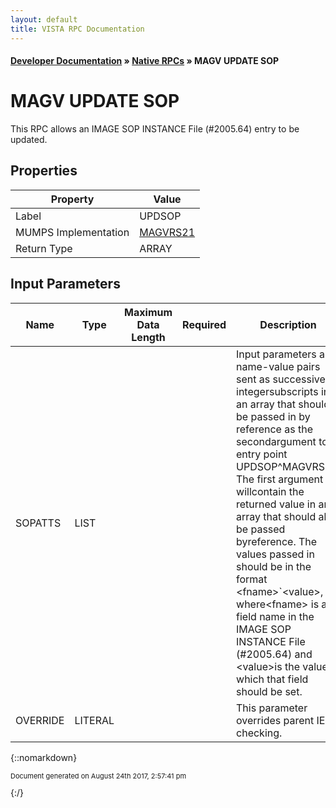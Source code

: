 ```yaml
---
layout: default
title: VISTA RPC Documentation
---
```


#### [Developer Documentation](../index) &#187; [Native RPCs](TableOfContents) &#187; MAGV UPDATE SOP<br/>
# MAGV UPDATE SOP

This RPC allows an IMAGE SOP INSTANCE File (#2005.64) entry to be updated.

## Properties

Property | Value
--- | ---
Label | UPDSOP
MUMPS Implementation | [MAGVRS21](http://code.osehra.org/dox/Routine_MAGVRS21_source.html)
Return Type | ARRAY


## Input Parameters

Name | Type | Maximum Data Length | Required | Description
--- | --- | --- | --- | ---
SOPATTS | LIST |  |  | Input parameters are name-value pairs sent as successive integersubscripts in an array that should be passed in by reference as the secondargument to entry point UPDSOP^MAGVRS21.  The first argument willcontain the returned value in an array that should also be passed byreference.  The values passed in should be in the format &lt;fname&gt;&#x60;&lt;value&gt;, where&lt;fname&gt; is a field name in the IMAGE SOP INSTANCE File (#2005.64) and &lt;value&gt;is the value to which that field should be set.
OVERRIDE | LITERAL |  |  | This parameter overrides parent IEN checking.



{::nomarkdown} <br/><p style="font-size: 11px">Document generated on August 24th 2017, 2:57:41 pm</p>{:/}